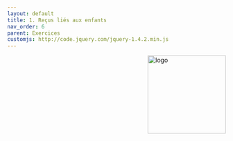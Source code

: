 ```yaml
---
layout: default
title: 1. Reçus liés aux enfants
nav_order: 6
parent: Exercices
customjs: http://code.jquery.com/jquery-1.4.2.min.js
---
```


<img src="images/act-4/0.png" alt="logo" style="float:right;width:180px;margin-left:10px;">
